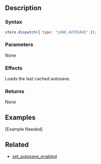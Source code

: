 ## Description

### Syntax

```javascript
store.dispatch({ type: "LOAD_AUTOSAVE" });
```

### Parameters

None

### Effects

Loads the last cached autosave.

### Returns

None

## Examples

[Example Needed]

## Related

- [set_autosave_enabled](./set_autosave_enabled.md)
